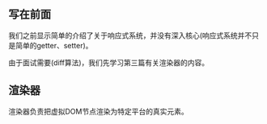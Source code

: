 <!--
 * @Description: 
 * @Author: xluoyu
 * @LastEditTime: 2022-08-14 15:39:57
-->
## 写在前面

我们之前显示简单的介绍了关于响应式系统，并没有深入核心(响应式系统并不只是简单的getter、setter)。

由于面试需要(diff算法)，我们先学习第三篇有关渲染器的内容。

## 渲染器

渲染器负责把虚拟DOM节点渲染为特定平台的真实元素。

```js
```